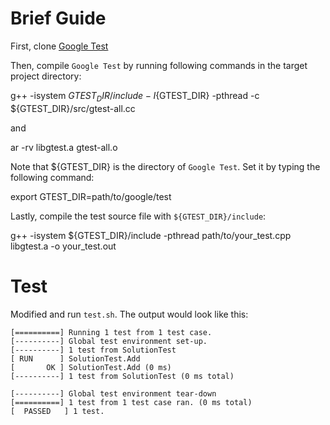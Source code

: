 # Brief Guide

First, clone [Google Test](https://github.com/google/googletest)

Then, compile `Google Test` by running following commands in the target project directory:

g++ -isystem ${GTEST_DIR}/include -I${GTEST_DIR} -pthread -c ${GTEST_DIR}/src/gtest-all.cc

and 

ar -rv libgtest.a gtest-all.o

Note that ${GTEST_DIR} is the directory of `Google Test`. Set it by typing the following command:

export GTEST_DIR=path/to/google/test

Lastly, compile the test source file with `${GTEST_DIR}/include`:

g++ -isystem ${GTEST_DIR}/include -pthread path/to/your_test.cpp libgtest.a
-o your_test.out

# Test

Modified and run `test.sh`. The output would look like this:

    [==========] Running 1 test from 1 test case.
    [----------] Global test environment set-up.
    [----------] 1 test from SolutionTest
    [ RUN      ] SolutionTest.Add
    [       OK ] SolutionTest.Add (0 ms)
    [----------] 1 test from SolutionTest (0 ms total)

    [----------] Global test environment tear-down
    [==========] 1 test from 1 test case ran. (0 ms total)
    [  PASSED   ] 1 test.
